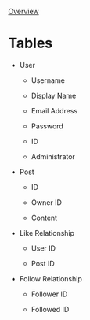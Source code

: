 [Overview](../README.md)

# Tables

- User
  
  - Username
  
  - Display Name
  
  - Email Address
  
  - Password
  
  - ID
  
  - Administrator

- Post
  
  - ID
  
  - Owner ID
  
  - Content

- Like Relationship
  
  - User ID
  
  - Post ID

- Follow Relationship
  
  - Follower ID
  
  - Followed ID
